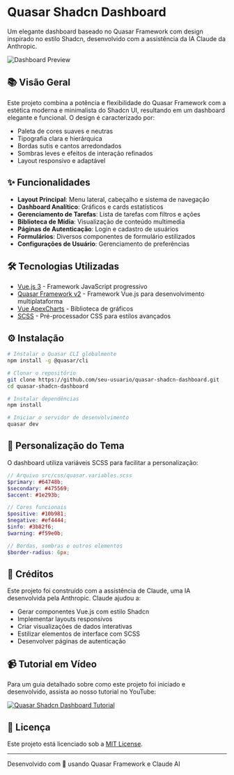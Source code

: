 # Quasar Shadcn Dashboard

Um elegante dashboard baseado no Quasar Framework com design inspirado no estilo Shadcn, desenvolvido com a assistência da IA Claude da Anthropic.

![Dashboard Preview](https://placeholder-image-url.com/dashboard-preview.png)

## 📚 Visão Geral

Este projeto combina a potência e flexibilidade do Quasar Framework com a estética moderna e minimalista do Shadcn UI, resultando em um dashboard elegante e funcional. O design é caracterizado por:

- Paleta de cores suaves e neutras
- Tipografia clara e hierárquica
- Bordas sutis e cantos arredondados
- Sombras leves e efeitos de interação refinados
- Layout responsivo e adaptável

## ✨ Funcionalidades

- **Layout Principal**: Menu lateral, cabeçalho e sistema de navegação
- **Dashboard Analítico**: Gráficos e cards estatísticos
- **Gerenciamento de Tarefas**: Lista de tarefas com filtros e ações
- **Biblioteca de Mídia**: Visualização de conteúdo multimedia
- **Páginas de Autenticação**: Login e cadastro de usuários
- **Formulários**: Diversos componentes de formulário estilizados
- **Configurações de Usuário**: Gerenciamento de preferências

## 🛠️ Tecnologias Utilizadas

- [Vue.js 3](https://vuejs.org/) - Framework JavaScript progressivo
- [Quasar Framework v2](https://quasar.dev/) - Framework Vue.js para desenvolvimento multiplataforma
- [Vue ApexCharts](https://apexcharts.com/vue-chart-demos/) - Biblioteca de gráficos
- [SCSS](https://sass-lang.com/) - Pré-processador CSS para estilos avançados

## ⚙️ Instalação

```bash
# Instalar o Quasar CLI globalmente
npm install -g @quasar/cli

# Clonar o repositório
git clone https://github.com/seu-usuario/quasar-shadcn-dashboard.git
cd quasar-shadcn-dashboard

# Instalar dependências
npm install

# Iniciar o servidor de desenvolvimento
quasar dev
```

## 🎨 Personalização do Tema

O dashboard utiliza variáveis SCSS para facilitar a personalização:

```scss
// Arquivo src/css/quasar.variables.scss
$primary: #64748b;
$secondary: #475569;
$accent: #1e293b;

// Cores funcionais
$positive: #10b981;
$negative: #ef4444;
$info: #3b82f6;
$warning: #f59e0b;

// Bordas, sombras e outros elementos
$border-radius: 6px;
```

## 📝 Créditos

Este projeto foi construído com a assistência de Claude, uma IA desenvolvida pela Anthropic. Claude ajudou a:

- Gerar componentes Vue.js com estilo Shadcn
- Implementar layouts responsivos 
- Criar visualizações de dados interativas
- Estilizar elementos de interface com SCSS
- Desenvolver páginas de autenticação

## 📹 Tutorial em Vídeo

Para um guia detalhado sobre como este projeto foi iniciado e desenvolvido, assista ao nosso tutorial no YouTube:

[![Quasar Shadcn Dashboard Tutorial](https://img.youtube.com/vi/WZAapJ1jfhE/0.jpg)](https://www.youtube.com/watch?v=WZAapJ1jfhE)

## 📄 Licença

Este projeto está licenciado sob a [MIT License](LICENSE.md).

---

Desenvolvido com 💙 usando Quasar Framework e Claude AI
